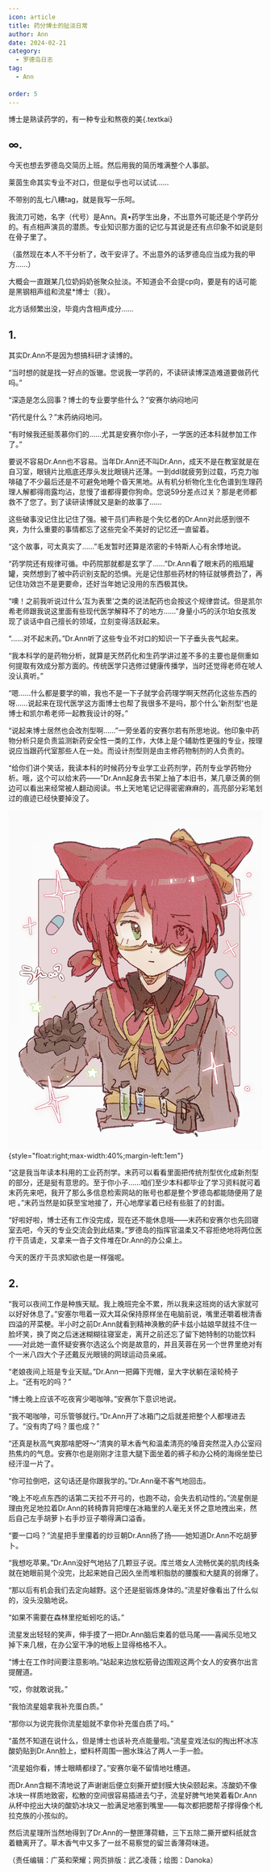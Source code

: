 ```yaml
---
icon: article
title: 药分博士的扯淡日常
author: Ann
date: 2024-02-21
category:
  - 罗德岛日志
tag:
  - Ann

order: 5
---
```


博士是熟读药学的，有一种专业和熬夜的美{.textkai}

<!-- more -->

## ∞.

今天也想去罗德岛交简历上班。然后用我的简历堆满整个人事部。

莱茵生命其实专业不对口，但是似乎也可以试试……

不带别的乱七八糟tag，就是我写一乐呵。

我流刀可她，名字（代号）是Ann。真•药学生出身，不出意外可能还是个学药分的。有点相声演员的潜质。专业知识那方面的记忆与其说是还有点印象不如说是刻在骨子里了。

（虽然现在本人不干分析了，改干安评了。不出意外的话罗德岛应当成为我的甲方……）

大概会一直跟某几位奶妈奶爸聚众扯淡。不知道会不会提cp向，要是有的话可能是黑钢相声组和流星*博士（我）。

北方话频繁出没，毕竟内含相声成分……

## 1.

其实Dr.Ann不是因为想搞科研才读博的。

“当时想的就是找一好点的饭辙。您说我一学药的，不读研读博深造难道要做药代吗。”

“深造是怎么回事？博士的专业要学些什么？”安赛尔纳闷地问

“药代是什么？”末药纳闷地问。

“有时候我还挺羡慕你们的……尤其是安赛尔你小子，一学医的还本科就参加工作了。”

要说不容易Dr.Ann也不容易。当年Dr.Ann还不叫Dr.Ann，成天不是在教室就是在自习室，眼镜片比瓶底还厚头发比眼镜片还薄。一到ddl就疲劳到过载，巧克力咖啡磕了不少最后还是不可避免地睡个昏天黑地。从有机分析物化生化色谱到生理药理人解都得雨露均沾，怠慢了谁都得要你狗命。您说59分差点过关？那是老师都救不了您了。到了读研读博就又是新的故事了……

这些破事没记住比记住了强。被干员们声称是个失忆者的Dr.Ann对此感到很不爽，为什么重要的事情都忘了这些完全不美好的记忆还一直留着。

“这个故事，可太真实了……”毛发暂时还算是浓密的卡特斯人心有余悸地说。

“药学院还有规律可循。中药院那就都是玄学了……”Dr.Ann看了眼末药的瓶瓶罐罐，突然想到了被中药识别支配的恐惧。光是记住那些药材的特征就够费劲了，再记住功效岂不是更要命，还好当年她记没用的东西极其快。

“噢！之前我听说过什么‘互为表里’之类的说法配药也会按这个规律尝试。但是凯尔希老师跟我说这里面有些现代医学解释不了的地方……”身量小巧的沃尔珀女孩发现了谈话中自己擅长的领域，立刻变得活跃起来。

“……对不起末药。”Dr.Ann听了这些专业不对口的知识一下子垂头丧气起来。

“我本科学的是药物分析，就算是天然药化和生药学讲过差不多的主要也是侧重如何提取有效成分那方面的。传统医学只选修过健康传播学，当时还觉得老师在唬人没认真听。”

“嗯……什么都是要学的嘛，我也不是一下子就学会药理学啊天然药化这些东西的呀……说起来在现代医学这方面博士也帮了我很多不是吗，那个什么'新剂型'也是博士和凯尔希老师一起教我设计的呀。”

“说起来博士居然也会改剂型啊……”一旁坐着的安赛尔若有所思地说。他印象中药物分析只是负责监测新药安全性一类的工作，大体上是个辅助性更强的专业，按理说应当跟药代室那些人在一处。而设计剂型则是由主修药物制剂的人负责的。

“给你们讲个笑话，我读本科的时候药分专业学工业药剂学，药剂专业学药物分析。哦，这个可以给末药——”Dr.Ann起身去书架上抽了本旧书，某几章泛黄的侧边可以看出来经常被人翻动阅读。书上天地笔记记得密密麻麻的，高亮部分彩笔划过的痕迹已经快要掉没了。

![](./res/illustration/文章配图（Danoka）.webp) {style="float:right;max-width:40%;margin-left:1em"}

“这是我当年读本科用的工业药剂学。末药可以看看里面把传统剂型优化成新剂型的部分，还是挺有意思的。至于你小子……咱们至少本科都毕业了学习资料就可着末药先来吧，我开了那么多信息检索网站的账号也都是整个罗德岛都能随便用了是吧 。”末药当然是如获至宝地接了，开心地摩挲着已经有些脏了的封面。

“好啦好啦，博士还有工作没完成，现在还不能休息哦——末药和安赛尔也先回寝室去吧，今天的专业交流会到此结束。”罗德岛的指挥官温柔又不容拒绝地将两位医疗干员请走，又拿来一沓子文件堆在Dr.Ann的办公桌上。

今天的医疗干员求知欲也是一样强呢。

## 2.

 “我可以夜间工作是种族天赋。我上晚班完全不累，所以我来这班岗的话大家就可以好好休息了。”安塞尔甩着一双大耳朵保持原样坐在电脑前说，嘴里还嚼着根清香四溢的芹菜梗。半小时之前Dr.Ann就看到精神涣散的萨卡兹小姑娘早就挂不住一脸坏笑，换了岗之后迷迷糊糊往寝室走，离开之前还忘了留下她特制的功能饮料——对此她一直怀疑安赛尔选这么个岗是故意的，并且芙蓉在另一个世界里绝对有个一米八四大个子还戴反光眼镜的网球运动员亲戚。

 “老娘夜间上班是专业天赋。”Dr.Ann一把薅下兜帽，呈大字状躺在滚轮椅子上。“还有吃的吗？”

  “博士晚上应该不吃夜宵少喝咖啡。”安赛尔下意识地说。

 “我不喝咖啡，可乐管够就行。”Dr.Ann开了冰箱门之后就差把整个人都埋进去了。“没有肉了吗？蛋也成？”

  “还真是秋高气爽那啥肥呀～”清爽的草木香气和温柔清亮的嗓音突然混入办公室闷热焦灼的气息。安赛尔也是刚刚才注意大腿下面坐着的裤子和办公椅的海绵坐垫已经汗湿一片了。

  “你可拉倒吧，这句话还是你跟我学的。”Dr.Ann毫不客气地回击。

  “晚上不吃点东西的话第二天拉不开弓的，也跑不动，会失去机动性的。”流星倒是理由充足地拉着Dr.Ann的转椅靠背把埋在冰箱里的人毫无关怀之意地拽出来，然后自己左手胡萝卜右手炒豆子嚼得满口溢香。

   “要一口吗？”流星把手里攥着的炒豆朝Dr.Ann扬了扬——她知道Dr.Ann不吃胡萝卜。

  “我想吃苹果。”Dr.Ann没好气地拈了几颗豆子说。库兰塔女人流畅优美的肌肉线条就在她眼前晃个没完，比起来她自己因久坐而堆积脂肪的腰腹和大腿真的弱爆了。

  “那以后有机会我们去定向越野。这个还是挺锻炼身体的。”流星好像看出了什么似的，没头没脑地说。

   “如果不需要在森林里挖蚯蚓吃的话。”

 流星发出轻轻的笑声，伸手摸了一把Dr.Ann脑后束着的低马尾——喜闻乐见地又掉下来几根，在办公室干净的地板上显得格格不入。

   “博士在工作时间要注意影响。”站起来边放松筋骨边围观这两个女人的安赛尔出言提醒道。

  “哎，你就敢说我。”

 “我怕流星姐拿我补充蛋白质。”

 “那你以为说完我你流星姐就不拿你补充蛋白质了吗。”

 “虽然不知道在说什么，但是博士也该补充点能量啦。”流星变戏法似的掏出杯冰冻酸奶贴到Dr.Ann脸上，塑料杯周围一圈水珠沾了两人一手一脸。

 “流星姐你看，博士眼睛都绿了。”安赛尔毫不留情地吐槽道。

而Dr.Ann含糊不清地说了声谢谢后便立刻撕开塑封膜大快朵颐起来。冻酸奶不像冰块一样质地致密，松散的空间很容易插进去勺子，流星好脾气地笑着看Dr.Ann从杯中挖出大块的酸奶冰块又一脸满足地塞到嘴里——每次都把腮帮子撑得像个札拉克族的小孩似的。

然后流星理所当然地得到了Dr.Ann的一整匣薄荷糖，三下五除二撕开塑料纸就含着糖离开了。草木香气中又多了一丝不易察觉的留兰香薄荷味道。<eod />

（责任编辑：广英和荣耀；网页排版：武乙凌薇；绘图：Danoka）

<FakeAds />